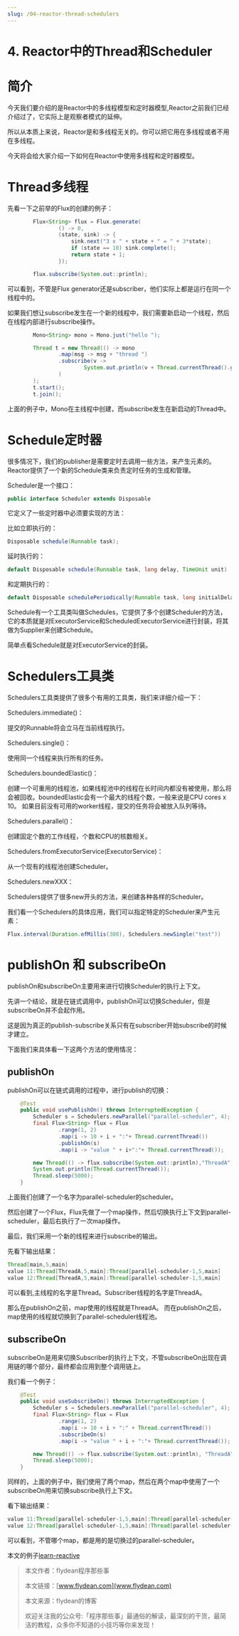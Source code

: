 ```yaml
---
slug: /04-reactor-thread-schedulers
---
```


# 4. Reactor中的Thread和Scheduler

# 简介

今天我们要介绍的是Reactor中的多线程模型和定时器模型,Reactor之前我们已经介绍过了，它实际上是观察者模式的延伸。

所以从本质上来说，Reactor是和多线程无关的。你可以把它用在多线程或者不用在多线程。

今天将会给大家介绍一下如何在Reactor中使用多线程和定时器模型。

# Thread多线程

先看一下之前举的Flux的创建的例子：

~~~java
        Flux<String> flux = Flux.generate(
                () -> 0,
                (state, sink) -> {
                    sink.next("3 x " + state + " = " + 3*state);
                    if (state == 10) sink.complete();
                    return state + 1;
                });

        flux.subscribe(System.out::println);
~~~

可以看到，不管是Flux generator还是subscriber，他们实际上都是运行在同一个线程中的。

如果我们想让subscribe发生在一个新的线程中，我们需要新启动一个线程，然后在线程内部进行subscribe操作。

~~~java
        Mono<String> mono = Mono.just("hello ");

        Thread t = new Thread(() -> mono
                .map(msg -> msg + "thread ")
                .subscribe(v ->
                        System.out.println(v + Thread.currentThread().getName())
                )
        );
        t.start();
        t.join();
~~~

上面的例子中，Mono在主线程中创建，而subscribe发生在新启动的Thread中。

# Schedule定时器

很多情况下，我们的publisher是需要定时去调用一些方法，来产生元素的。Reactor提供了一个新的Schedule类来负责定时任务的生成和管理。

Scheduler是一个接口：

~~~java
public interface Scheduler extends Disposable 
~~~

它定义了一些定时器中必须要实现的方法：

比如立即执行的：

~~~java
Disposable schedule(Runnable task);
~~~

延时执行的：

~~~java
default Disposable schedule(Runnable task, long delay, TimeUnit unit)
~~~

和定期执行的：

~~~java
default Disposable schedulePeriodically(Runnable task, long initialDelay, long period, TimeUnit unit)
~~~

Schedule有一个工具类叫做Schedules，它提供了多个创建Scheduler的方法，它的本质就是对ExecutorService和ScheduledExecutorService进行封装，将其做为Supplier来创建Schedule。

简单点看Schedule就是对ExecutorService的封装。

#  Schedulers工具类

Schedulers工具类提供了很多个有用的工具类，我们来详细介绍一下：

Schedulers.immediate()：

提交的Runnable将会立马在当前线程执行。

Schedulers.single()：

使用同一个线程来执行所有的任务。

Schedulers.boundedElastic()：

创建一个可重用的线程池，如果线程池中的线程在长时间内都没有被使用，那么将会被回收。boundedElastic会有一个最大的线程个数，一般来说是CPU cores x 10。 如果目前没有可用的worker线程，提交的任务将会被放入队列等待。

Schedulers.parallel()：

创建固定个数的工作线程，个数和CPU的核数相关。

Schedulers.fromExecutorService(ExecutorService)：

从一个现有的线程池创建Scheduler。

Schedulers.newXXX：

Schedulers提供了很多new开头的方法，来创建各种各样的Scheduler。

我们看一个Schedulers的具体应用，我们可以指定特定的Scheduler来产生元素：

~~~java
Flux.interval(Duration.ofMillis(300), Schedulers.newSingle("test"))
~~~

# publishOn 和 subscribeOn

publishOn和subscribeOn主要用来进行切换Scheduler的执行上下文。

先讲一个结论，就是在链式调用中，publishOn可以切换Scheduler，但是subscribeOn并不会起作用。

这是因为真正的publish-subscribe关系只有在subscriber开始subscribe的时候才建立。

下面我们来具体看一下这两个方法的使用情况：

## publishOn

publishOn可以在链式调用的过程中，进行publish的切换：

~~~java
    @Test
    public void usePublishOn() throws InterruptedException {
        Scheduler s = Schedulers.newParallel("parallel-scheduler", 4);
        final Flux<String> flux = Flux
                .range(1, 2)
                .map(i -> 10 + i + ":"+ Thread.currentThread())
                .publishOn(s)
                .map(i -> "value " + i+":"+ Thread.currentThread());

        new Thread(() -> flux.subscribe(System.out::println),"ThreadA").start();
        System.out.println(Thread.currentThread());
        Thread.sleep(5000);
    }
~~~

上面我们创建了一个名字为parallel-scheduler的scheduler。

然后创建了一个Flux，Flux先做了一个map操作，然后切换执行上下文到parallel-scheduler，最后右执行了一次map操作。

最后，我们采用一个新的线程来进行subscribe的输出。

先看下输出结果：

~~~java
Thread[main,5,main]
value 11:Thread[ThreadA,5,main]:Thread[parallel-scheduler-1,5,main]
value 12:Thread[ThreadA,5,main]:Thread[parallel-scheduler-1,5,main]
~~~

可以看到,主线程的名字是Thread。Subscriber线程的名字是ThreadA。

那么在publishOn之前，map使用的线程就是ThreadA。 而在publishOn之后，map使用的线程就切换到了parallel-scheduler线程池。

## subscribeOn

subscribeOn是用来切换Subscriber的执行上下文，不管subscribeOn出现在调用链的哪个部分，最终都会应用到整个调用链上。

我们看一个例子：

~~~java
    @Test
    public void useSubscribeOn() throws InterruptedException {
        Scheduler s = Schedulers.newParallel("parallel-scheduler", 4);
        final Flux<String> flux = Flux
                .range(1, 2)
                .map(i -> 10 + i + ":" + Thread.currentThread())
                .subscribeOn(s)
                .map(i -> "value " + i + ":"+ Thread.currentThread());

        new Thread(() -> flux.subscribe(System.out::println), "ThreadA").start();
        Thread.sleep(5000);
    }
~~~

同样的，上面的例子中，我们使用了两个map，然后在两个map中使用了一个subscribeOn用来切换subscribe执行上下文。

看下输出结果：

~~~java
value 11:Thread[parallel-scheduler-1,5,main]:Thread[parallel-scheduler-1,5,main]
value 12:Thread[parallel-scheduler-1,5,main]:Thread[parallel-scheduler-1,5,main]
~~~

可以看到，不管哪个map，都是用的是切换过的parallel-scheduler。

本文的例子[learn-reactive](https://github.com/ddean2009/learn-reactive/tree/master/reactorIntroduction)

> 本文作者：flydean程序那些事
> 
> 本文链接：[www.flydean.com](www.flydean.com)
> 
> 本文来源：flydean的博客
> 
> 欢迎关注我的公众号:「程序那些事」最通俗的解读，最深刻的干货，最简洁的教程，众多你不知道的小技巧等你来发现！





